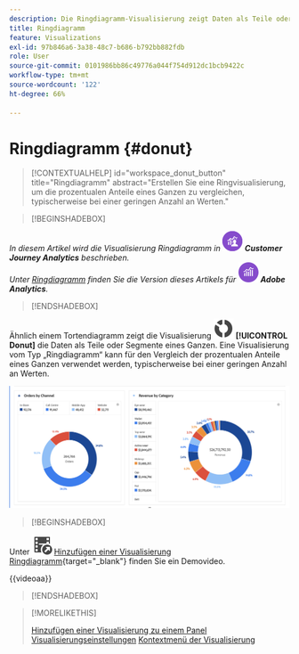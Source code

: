 ```yaml
---
description: Die Ringdiagramm-Visualisierung zeigt Daten als Teile oder Segmente eines Ganzen an.
title: Ringdiagramm
feature: Visualizations
exl-id: 97b846a6-3a38-48c7-b686-b792bb882fdb
role: User
source-git-commit: 0101986bb86c49776a044f754d912dc1bcb9422c
workflow-type: tm+mt
source-wordcount: '122'
ht-degree: 66%

---
```


# Ringdiagramm {#donut}

<!-- markdownlint-disable MD034 -->

>[!CONTEXTUALHELP]
>id="workspace_donut_button"
>title="Ringdiagramm"
>abstract="Erstellen Sie eine Ringvisualisierung, um die prozentualen Anteile eines Ganzen zu vergleichen, typischerweise bei einer geringen Anzahl an Werten."

<!-- markdownlint-enable MD034 -->


>[!BEGINSHADEBOX]

_In diesem Artikel wird die Visualisierung Ringdiagramm in_ ![CustomerJourneyAnalytics](/help/assets/icons/CustomerJourneyAnalytics.svg) _**Customer Journey Analytics** beschrieben._<br/>_Unter [Ringdiagramm](https://experienceleague.adobe.com/de/docs/analytics/analyze/analysis-workspace/visualizations/donut) finden Sie die Version dieses Artikels für_ ![AdobeAnalytics](/help/assets/icons/AdobeAnalytics.svg) _**Adobe Analytics**._

>[!ENDSHADEBOX]


Ähnlich einem Tortendiagramm zeigt die Visualisierung ![GraphDonut](/help/assets/icons/GraphDonut.svg) **[!UICONTROL Donut]** die Daten als Teile oder Segmente eines Ganzen. Eine Visualisierung vom Typ „Ringdiagramm“ kann für den Vergleich der prozentualen Anteile eines Ganzen verwendet werden, typischerweise bei einer geringen Anzahl an Werten.

![Ein Ringdiagramm, das Daten als Teile oder Segmente eines Ganzen anzeigt.](assets/donut.png)


>[!BEGINSHADEBOX]

Unter ![VideoCheckedOut](/help/assets/icons/VideoCheckedOut.svg) [Hinzufügen einer Visualisierung Ringdiagramm](https://video.tv.adobe.com/v/334309/?quality=12&learn=on){target="_blank"} finden Sie ein Demovideo.

{{videoaa}}

>[!ENDSHADEBOX]


>[!MORELIKETHIS]
>
>[Hinzufügen einer Visualisierung zu einem Panel](/help/analysis-workspace/visualizations/freeform-analysis-visualizations.md#add-visualizations-to-a-panel)
>[Visualisierungseinstellungen](/help/analysis-workspace/visualizations/freeform-analysis-visualizations.md#settings)
>[Kontextmenü der Visualisierung](/help/analysis-workspace/visualizations/freeform-analysis-visualizations.md#context-menu)
>

